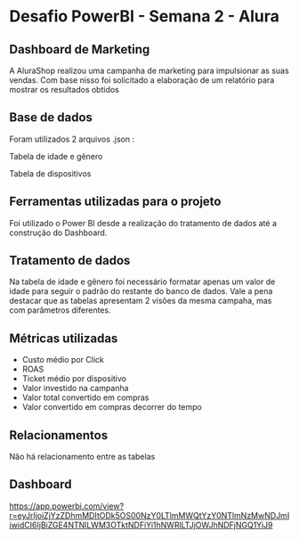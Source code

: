 # Desafio PowerBI - Semana 2 - Alura


## Dashboard de Marketing
  A AluraShop realizou uma campanha de marketing para impulsionar as suas vendas. Com base nisso foi solicitado a elaboração de um relatório para mostrar os resultados obtidos


## Base de dados
  Foram utilizados 2 arquivos .json :

Tabela de idade e gênero

Tabela de dispositivos 


## Ferramentas utilizadas para o projeto
  Foi utilizado o Power BI desde a realização do tratamento de dados até a construção do Dashboard.
  
## Tratamento de dados

Na tabela de idade e gênero foi necessário formatar apenas um valor de idade para seguir o padrão do restante do banco de dados. Vale a pena destacar que as tabelas apresentam 2 visões da mesma campaha, mas com parâmetros diferentes.


## Métricas utilizadas
  - Custo médio por Click
  - ROAS
  - Ticket médio por dispositivo
  - Valor investido na campanha
  - Valor total convertido em compras
  - Valor convertido em compras decorrer do tempo

## Relacionamentos
  Não há relacionamento entre as tabelas
  
## Dashboard

https://app.powerbi.com/view?r=eyJrIjoiZjYzZDhmMDItODk5OS00NzY0LTlmMWQtYzY0NTlmNzMwNDJmIiwidCI6IjBiZGE4NTNlLWM3OTktNDFiYi1hNWRlLTJjOWJhNDFjNGQ1YiJ9
